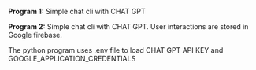 **Program 1:** Simple chat cli with CHAT GPT

**Program 2:** Simple chat cli with CHAT GPT. User interactions are stored in Google firebase.

The python program uses .env file to load CHAT GPT API KEY and GOOGLE_APPLICATION_CREDENTIALS
